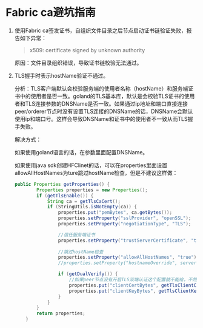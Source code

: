 # Fabric ca避坑指南

1. 使用Fabric ca签发证书，自组织文件目录之后节点启动证书链验证失败，报告如下异常：

   > x509: certificate signed by unknown authority
   
   原因：文件目录组织错误，导致证书链校验无法通过。
   
2. TLS握手时表示hostName验证不通过。

   分析：TLS客户端默认会校验服务端的使用者名称（hostName）和服务端证书中的使用者是否一致。goland的TLS基本库，默认是会校验TLS证书的使用者和TLS连接参数的DNSName是否一致。如果通过ip地址和端口直接连接peer/orderer节点时没有设置TLS连接的DNSName的话，DNSName会默认使用ip和端口号。这样会导致DNSName和证书中的使用者不一致从而TLS握手失败。

   解决方式：

   如果使用goland语言的话，在参数里面配置DNSName。

   如果使用java sdk创建HFClinet的话，可以在properties里面设置allowAllHostNames为ture跳过hostName检查，但是不建议这样做：

   ```java
   public Properties getProperties() {
           Properties properties = new Properties();
           if (getTlsEnable()) {
               String ca = getTlsCaCert();
               if (StringUtils.isNotEmpty(ca)) {
                   properties.put("pemBytes", ca.getBytes());
                   properties.setProperty("sslProvider", "openSSL");
                   properties.setProperty("negotiationType", "TLS");
   
                   //信任服务端证书
                   properties.setProperty("trustServerCertificate", "true");
                   
                   //跳过hostName检查
                   properties.setProperty("allowAllHostNames", "true");
                   //properties.setProperty("hostnameOverride", serverhostname);
   
                   if (getDualVerify()) {
                       //如果peer节点没有开启TLS双端认证这个配置就不能给，不然TLS握手失败
                       properties.put("clientCertBytes", getTlsClientCert().getBytes());
                       properties.put("clientKeyBytes", getTlsClientKey().getBytes());
                   }
               }
           }
           return properties;
       }
   ```

   